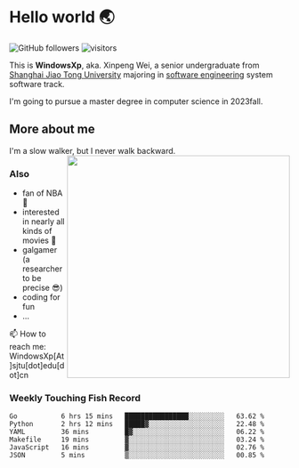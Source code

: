 <!--
**WindowsXp-Beta/WindowsXp-Beta** is a ✨ _special_ ✨ repository because its `README.md` (this file) appears on your GitHub profile.

Here are some ideas to get you started:

- 🔭 I’m currently working on ...
- 🌱 I’m currently learning ...
- 👯 I’m looking to collaborate on ...
- 🤔 I’m looking for help with ...
- 💬 Ask me about ...
- 📫 How to reach me: ...
- 😄 Pronouns: ...
- ⚡ Fun fact: ...
-->
# Hello world :earth_asia:

![GitHub followers](https://img.shields.io/github/followers/WindowsXp-Beta?style=social)
![visitors](https://visitor-badge.glitch.me/badge?page_id=WindowsXp-Beta)

This is **WindowsXp**, aka. Xinpeng Wei, a senior undergraduate from [Shanghai Jiao Tong University](http://en.sjtu.edu.cn/) majoring in [software engineering](http://www.se.sjtu.edu.cn/) system software track.

I'm going to pursue a master degree in computer science in 2023fall.

## More about me

I'm a slow walker, but I never walk backward.<img align='right' src='https://github-readme-stats.vercel.app/api/top-langs/?username=WindowsXp-Beta&layout=compact&hide=scss,hcl,Tcl&langs_count=5&theme=tokyonight' width='400px'>

### Also
- fan of NBA :basketball:
- interested in nearly all kinds of movies :movie_camera:
- galgamer (a researcher to be precise :sunglasses:)
- coding for fun
- ...

📫 How to reach me: WindowsXp[At]sjtu[dot]edu[dot]cn

### Weekly Touching Fish Record

<!--START_SECTION:waka-->

```text
Go           6 hrs 15 mins   ████████████████░░░░░░░░░   63.62 %
Python       2 hrs 12 mins   █████▓░░░░░░░░░░░░░░░░░░░   22.48 %
YAML         36 mins         █▓░░░░░░░░░░░░░░░░░░░░░░░   06.22 %
Makefile     19 mins         ▓░░░░░░░░░░░░░░░░░░░░░░░░   03.24 %
JavaScript   16 mins         ▓░░░░░░░░░░░░░░░░░░░░░░░░   02.76 %
JSON         5 mins          ▒░░░░░░░░░░░░░░░░░░░░░░░░   00.85 %
```

<!--END_SECTION:waka-->
